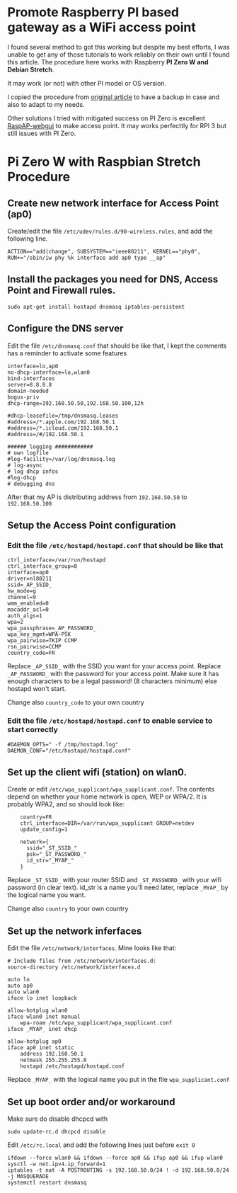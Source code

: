 # Promote Raspberry PI based gateway as a WiFi access point

 I found several method to got this working but despite my best efforts, I was unable to get any of those tutorials to work reliably on their own until I found this article. The procedure here works with Raspberry **PI Zero W and Debian Stretch**.

 It may work (or not) with other PI model or OS version.

I copied the procedure from [original article](https://albeec13.github.io/2017/09/26/raspberry-pi-zero-w-simultaneous-ap-and-managed-mode-wifi/) to have a backup in case and also to adapt to my needs.

Other solutions I tried with mitigated success on PI Zero is excellent [RaspAP-webgui](https://github.com/billz/raspap-webgui) to make access point. It may works perfecttly for RPI 3 but still issues with PI Zero.

# Pi Zero W with Raspbian Stretch Procedure

## Create new network interface for Access Point (ap0)

Create/edit the file `/etc/udev/rules.d/90-wireless.rules`, and add the following line.

```
ACTION=="add|change", SUBSYSTEM=="ieee80211", KERNEL=="phy0", RUN+="/sbin/iw phy %k interface add ap0 type __ap"
```


## Install the packages you need for DNS, Access Point and Firewall rules.
```
sudo apt-get install hostapd dnsmasq iptables-persistent
```

## Configure the DNS server

Edit the file `/etc/dnsmasq.conf` that should be like that, I kept the comments has a reminder to activate some features

```
interface=lo,ap0
no-dhcp-interface=lo,wlan0
bind-interfaces
server=8.8.8.8
domain-needed
bogus-priv
dhcp-range=192.168.50.50,192.168.50.100,12h

#dhcp-leasefile=/tmp/dnsmasq.leases
#address=/*.apple.com/192.168.50.1
#address=/*.icloud.com/192.168.50.1
#address=/#/192.168.50.1

###### logging ############
# own logfile
#log-facility=/var/log/dnsmasq.log
# log-async
# log dhcp infos
#log-dhcp
# debugging dns
```

After that my AP is distributing address from `192.168.50.50` to `192.168.50.100`

## Setup the Access Point configuration

### Edit the file `/etc/hostapd/hostapd.conf` that should be like that

```
ctrl_interface=/var/run/hostapd
ctrl_interface_group=0
interface=ap0
driver=nl80211
ssid=_AP_SSID_
hw_mode=g
channel=9
wmm_enabled=0
macaddr_acl=0
auth_algs=1
wpa=2
wpa_passphrase=_AP_PASSWORD_
wpa_key_mgmt=WPA-PSK
wpa_pairwise=TKIP CCMP
rsn_pairwise=CCMP
country_code=FR
```

Replace `_AP_SSID_` with the SSID you want for your access point. Replace `_AP_PASSWORD_` with the password for your access point. Make sure it has enough characters to be a legal password! (8 characters minimum) else hostapd won't start.

Change also `country_code` to your own country

### Edit the file `/etc/hostapd/hostapd.conf` to enable service to start correctly

```
#DAEMON_OPTS=" -f /tmp/hostapd.log"
DAEMON_CONF="/etc/hostapd/hostapd.conf"
```

## Set up the client wifi (station) on wlan0.

Create or edit `/etc/wpa_supplicant/wpa_supplicant.conf`. The contents depend on whether your home network is open, WEP or WPA/2.  It is
probably WPA2, and so should look like:

```
    country=FR
    ctrl_interface=DIR=/var/run/wpa_supplicant GROUP=netdev
    update_config=1    

    network={
      ssid="_ST_SSID_"
      psk="_ST_PASSWORD_"
      id_str="_MYAP_"
    }

```

Replace `_ST_SSID_` with your router SSID and `_ST_PASSWORD_` with your wifi password (in clear text). 
id_str is a name you'll need later, replace `_MYAP_` by the logical name you want.

Change also `country` to your own country


## Set up the network inferfaces

Edit the file  `/etc/network/interfaces`. Mine looks like that:

```
# Include files from /etc/network/interfaces.d:
source-directory /etc/network/interfaces.d

auto lo
auto ap0
auto wlan0
iface lo inet loopback

allow-hotplug wlan0
iface wlan0 inet manual
    wpa-roam /etc/wpa_supplicant/wpa_supplicant.conf
iface _MYAP_ inet dhcp

allow-hotplug ap0
iface ap0 inet static
    address 192.168.50.1
    netmask 255.255.255.0
    hostapd /etc/hostapd/hostapd.conf
```

Replace `_MYAP_` with the logical name you put in the file `wpa_supplicant.conf`

## Set up boot order and/or workaround

Make sure do disable dhcpcd with 
```shell
sudo update-rc.d dhcpcd disable
```

Edit `/etc/rc.local` and add the following lines just before `exit 0`

```shell
ifdown --force wlan0 && ifdown --force ap0 && ifup ap0 && ifup wlan0
sysctl -w net.ipv4.ip_forward=1
iptables -t nat -A POSTROUTING -s 192.168.50.0/24 ! -d 192.168.50.0/24 -j MASQUERADE
systemctl restart dnsmasq
```


